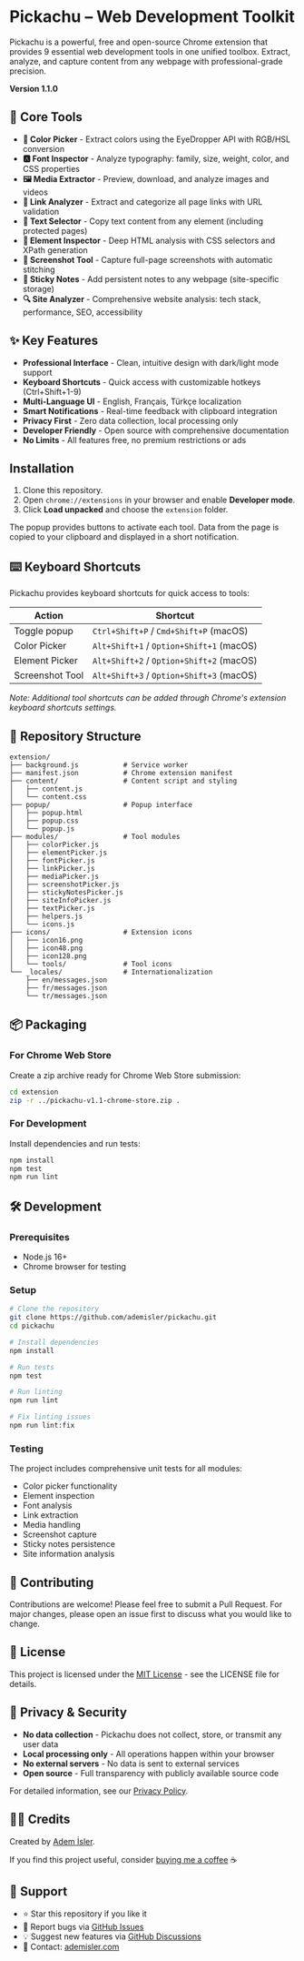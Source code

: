 # Pickachu – Web Development Toolkit

Pickachu is a powerful, free and open-source Chrome extension that provides 9 essential web development tools in one unified toolbox. Extract, analyze, and capture content from any webpage with professional-grade precision.

**Version 1.1.0**

## 🚀 Core Tools

- **🎨 Color Picker** - Extract colors using the EyeDropper API with RGB/HSL conversion
- **🅰️ Font Inspector** - Analyze typography: family, size, weight, color, and CSS properties  
- **🖼️ Media Extractor** - Preview, download, and analyze images and videos
- **🔗 Link Analyzer** - Extract and categorize all page links with URL validation
- **📝 Text Selector** - Copy text content from any element (including protected pages)
- **🧱 Element Inspector** - Deep HTML analysis with CSS selectors and XPath generation
- **📸 Screenshot Tool** - Capture full-page screenshots with automatic stitching
- **📌 Sticky Notes** - Add persistent notes to any webpage (site-specific storage)
- **🔍 Site Analyzer** - Comprehensive website analysis: tech stack, performance, SEO, accessibility

## ✨ Key Features

- **Professional Interface** - Clean, intuitive design with dark/light mode support
- **Keyboard Shortcuts** - Quick access with customizable hotkeys (Ctrl+Shift+1-9)
- **Multi-Language UI** - English, Français, Türkçe localization
- **Smart Notifications** - Real-time feedback with clipboard integration
- **Privacy First** - Zero data collection, local processing only
- **Developer Friendly** - Open source with comprehensive documentation
- **No Limits** - All features free, no premium restrictions or ads

## Installation
1. Clone this repository.
2. Open `chrome://extensions` in your browser and enable **Developer mode**.
3. Click **Load unpacked** and choose the `extension` folder.

The popup provides buttons to activate each tool. Data from the page is copied to your
clipboard and displayed in a short notification.

## ⌨️ Keyboard Shortcuts

Pickachu provides keyboard shortcuts for quick access to tools:

| Action | Shortcut |
| ------ | -------- |
| Toggle popup | `Ctrl+Shift+P` / `Cmd+Shift+P` (macOS) |
| Color Picker | `Alt+Shift+1` / `Option+Shift+1` (macOS) |
| Element Picker | `Alt+Shift+2` / `Option+Shift+2` (macOS) |
| Screenshot Tool | `Alt+Shift+3` / `Option+Shift+3` (macOS) |

*Note: Additional tool shortcuts can be added through Chrome's extension keyboard shortcuts settings.*

## 📁 Repository Structure
```
extension/
├── background.js           # Service worker
├── manifest.json           # Chrome extension manifest
├── content/                # Content script and styling
│   ├── content.js
│   └── content.css
├── popup/                  # Popup interface
│   ├── popup.html
│   ├── popup.css
│   └── popup.js
├── modules/                # Tool modules
│   ├── colorPicker.js
│   ├── elementPicker.js
│   ├── fontPicker.js
│   ├── linkPicker.js
│   ├── mediaPicker.js
│   ├── screenshotPicker.js
│   ├── stickyNotesPicker.js
│   ├── siteInfoPicker.js
│   ├── textPicker.js
│   ├── helpers.js
│   └── icons.js
├── icons/                  # Extension icons
│   ├── icon16.png
│   ├── icon48.png
│   ├── icon128.png
│   └── tools/              # Tool icons
└── _locales/               # Internationalization
    ├── en/messages.json
    ├── fr/messages.json
    └── tr/messages.json
```

## 📦 Packaging

### For Chrome Web Store
Create a zip archive ready for Chrome Web Store submission:
```bash
cd extension
zip -r ../pickachu-v1.1-chrome-store.zip .
```

### For Development
Install dependencies and run tests:
```bash
npm install
npm test
npm run lint
```

## 🛠️ Development

### Prerequisites
- Node.js 16+ 
- Chrome browser for testing

### Setup
```bash
# Clone the repository
git clone https://github.com/ademisler/pickachu.git
cd pickachu

# Install dependencies
npm install

# Run tests
npm test

# Run linting
npm run lint

# Fix linting issues
npm run lint:fix
```

### Testing
The project includes comprehensive unit tests for all modules:
- Color picker functionality
- Element inspection
- Font analysis
- Link extraction
- Media handling
- Screenshot capture
- Sticky notes persistence
- Site information analysis

## 🤝 Contributing

Contributions are welcome! Please feel free to submit a Pull Request. For major changes, please open an issue first to discuss what you would like to change.

## 📄 License

This project is licensed under the [MIT License](LICENSE) - see the LICENSE file for details.

## 🔐 Privacy & Security

- **No data collection** - Pickachu does not collect, store, or transmit any user data
- **Local processing only** - All operations happen within your browser
- **No external servers** - No data is sent to external services
- **Open source** - Full transparency with publicly available source code

For detailed information, see our [Privacy Policy](PRIVACY_POLICY.md).

## 👨‍💻 Credits

Created by [Adem İsler](https://ademisler.com/). 

If you find this project useful, consider [buying me a coffee](https://buymeacoffee.com/ademisler) ☕

## 🌟 Support

- ⭐ Star this repository if you like it
- 🐛 Report bugs via [GitHub Issues](https://github.com/ademisler/pickachu/issues)
- 💡 Suggest new features via [GitHub Discussions](https://github.com/ademisler/pickachu/discussions)
- 📧 Contact: [ademisler.com](https://ademisler.com/)
